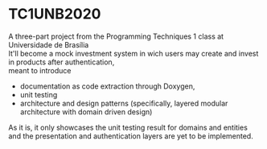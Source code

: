 # TC1UNB2020
A three-part project from the Programming Techniques 1 class at Universidade de Brasília  
It'll become a mock investment system in wich users may create and invest in products after authentication,  
meant to introduce  
* documentation as code extraction through Doxygen,
* unit testing
* architecture and design patterns (specifically, layered modular architecture with domain driven design)
  
As it is, it only showcases the unit testing result for domains and entities and the presentation and authentication layers are yet to be implemented.

